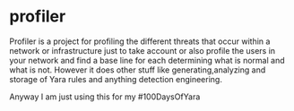 # profiler

Profiler is a project for profiling the different threats that occur within a network or infrastructure just to take account or also profile the users in your network and find a base line for each determining what is normal and what is not.
However it does other stuff like generating,analyzing and storage of Yara rules and anything detection engineering.

Anyway I am just using this for my #100DaysOfYara
